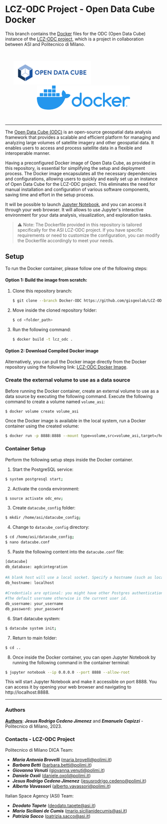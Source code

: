 # LCZ-ODC Project - Open Data Cube Docker

This branch contains the [Docker](https://www.docker.com/) files for the ODC (Open Data Cube) instance of the [LCZ-ODC project](https://www.asi.it/2023/05/i4dp_science-primi-traguardi-del-progetto-lcz-odc/), which is a project in collaboration between ASI and Politecnico di Milano.

<br>
<p align="center">
  <img src="img/odc.png" width="250" style="margin-right: 200px;">
  <img src="img/docker.png" width="300">
</p>
<br>

---

The [Open Data Cube (ODC)](https://www.opendatacube.org/) is an open-source geospatial data analysis framework that provides a scalable and efficient platform for managing and analyzing large volumes of satellite imagery and other geospatial data. It enables users to access and process satellite data in a flexible and interoperable manner.

Having a preconfigured Docker image of Open Data Cube, as provided in this repository, is essential for simplifying the setup and deployment process. The Docker image encapsulates all the necessary dependencies and configurations, allowing users to quickly and easily set up an instance of Open Data Cube for the LCZ-ODC project. This eliminates the need for manual installation and configuration of various software components, saving time and effort in the setup process.

It will be possible to launch [Jupyter Notebook](https://jupyter.org/), and you can access it through your web browser. It will allows to use Jupyter's interactive environment for your data analysis, visualization, and exploration tasks.

> ⚠️ Note: The Dockerfile provided in this repository is tailored specifically for the ASI LCZ-ODC project. If you have specific requirements or need to customize the configuration, you can modify the Dockerfile accordingly to meet your needs.

## Setup

To run the Docker container, please follow one of the following steps:

#### Option 1: Build the image from scratch:

1. Clone this repository branch:
   ```sh
   $ git clone --branch Docker-ODC https://github.com/gisgeolab/LCZ-ODC.git
   ```
2. Move inside the cloned repository folder:
   ```sh
   $ cd <folder_path>
   ```
3. Run the following command:

   ```sh
   $ docker build -t lcz_odc .
   ```

#### Option 2: Download Compiled Docker image

Alternatively, you can pull the Docker image directly from the Docker repository using the following link: [LCZ-ODC Docker Image](https://hub.docker.com/repository/docker/rodrigocedeno/lcz-odc/general).

### Create the external volume to use as a data source

Before running the Docker container, create an external volume to use as a data source by executing the following command. Execute the following command to create a volume named `volume_asi`:

```sh
$ docker volume create volume_asi
```

Once the Docker image is available in the local system, run a Docker container using the created volume:

```sh
$ docker run -p 8888:8888 --mount type=volume,src=volume_asi,target=/home/asi -it lcz_odc bash
```

### Container Setup

Perform the following setup steps inside the Docker container.

1. Start the PostgreSQL service:

```sh
$ system postgresql start;
```

2. Activate the conda environment:

```sh
$ source activate odc_env;
```

3. Create `datacube_config` folder:

```sh
$ mkdir /home/asi/datacube_config;
```

4. Change to `datacube_config` directory:

```sh
$ cd /home/asi/datacube_config;
$ nano datacube.conf
```

5. Paste the following content into the `datacube.conf` file:

```sh
[datacube]
db_database: agdcintegration

#A blank host will use a local socket. Specify a hostname (such as localhost) to use TCP.
db_hostname: localhost

#Credentials are optional: you might have other Postgres authentication configured.
#The default username otherwise is the current user id.
db_username: your_username
db_password: your_password
```

6. Start datacube system:

```sh
$ datacube system init;
```

7. Return to main folder:

```sh
$ cd ..
```

8. Once inside the Docker container, you can open Jupyter Notebook by running the following command in the container terminal:

```sh
$ jupyter notebook --ip 0.0.0.0 --port 8888 --allow-root
```

This will start Jupyter Notebook and make it accessible on port 8888. You can access it by opening your web browser and navigating to http://localhost:8888.

---

### Authors
<ins><b>Authors</b></ins>: <b>*Jesus Rodrigo Cedeno Jimenez*</b> and <b>*Emanuele Capizzi*</b> - Politecnico di Milano, 2023.

### Contacts - LCZ-ODC Project

Politecnico di Milano DICA Team:

- <b>_Maria Antonia Brovelli_</b> (maria.brovelli@polimi.it)
- <b>_Barbara Betti_</b> (barbara.betti@polimi.it)
- <b>_Giovanna Venuti_</b> (giovanna.venuti@polimi.it)
- <b>_Daniele Oxoli_</b> (daniele.oxoli@polimi.it)
- <b>_Jesus Rodrigo Cedeno Jimenez_</b> (jesusrodrigo.cedeno@polimi.it)
- <b>_Alberto Vavassori_</b> (alberto.vavassori@polimi.it)

Italian Space Agency (ASI) Team:

- <b>_Deodato Tapete_</b> (deodato.tapete@asi.it)
- <b>_Mario Siciliani de Cumis_</b> (mario.sicilianidecumis@asi.it)
- <b>_Patrizia Sacco_</b> (patrizia.sacco@asi.it)
